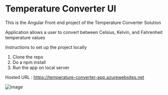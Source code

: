 
# Temperature Converter UI
This is the Angular Front end project of the Temperature Converter Solution 

Application allows a user to convert between Celsius, Kelvin, and Fahrenheit
temperature values

Instructions to set up the project locally
 1. Clone the repo
 2. Do a npm install
 3. Run the app on local server

Hosted URL : https://temperature-converter-app.azurewebsites.net

![image](https://user-images.githubusercontent.com/12104625/119270229-4d2e0d00-bc19-11eb-9468-b0d92d7b3284.png)

